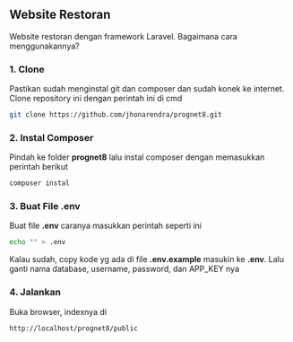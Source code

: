 ## Website Restoran

Website restoran dengan framework Laravel. Bagaimana cara menggunakannya?

### 1. Clone

Pastikan sudah menginstal git dan composer dan sudah konek ke internet. Clone repository ini dengan perintah ini di cmd
```bash
git clone https://github.com/jhonarendra/prognet8.git
```

### 2. Instal Composer

Pindah ke folder **prognet8** lalu instal composer dengan memasukkan perintah berikut
```bash
composer instal
```

### 3. Buat File .env

Buat file **.env** caranya masukkan perintah seperti ini
```bash
echo "" > .env
```
Kalau sudah, copy kode yg ada di file **.env.example** masukin ke **.env**. Lalu ganti nama database, username, password, dan APP_KEY nya

### 4. Jalankan

Buka browser, indexnya di
```bash
http://localhost/prognet8/public
```
